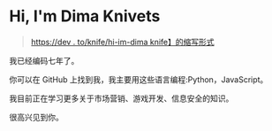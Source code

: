 # Hi, I'm Dima Knivets

> [https://dev . to/knife/hi-im-dima knife】的缩写形式](https://dev.to/knivets/hi-im-dima-knivets)

我已经编码七年了。

你可以在 GitHub 上找到我，我主要用这些语言编程:Python，JavaScript。

我目前正在学习更多关于市场营销、游戏开发、信息安全的知识。

很高兴见到你。